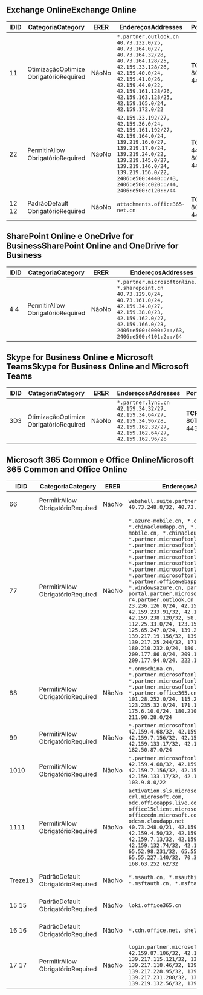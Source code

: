<!--THIS FILE IS AUTOMATICALLY GENERATED. MANUAL CHANGES WILL BE OVERWRITTEN.-->
<!--Please contact the Office 365 Endpoints team with any questions.-->
<!--China endpoints version 2020070800-->
<!--File generated 2020-08-07 14:00:34.4577-->

## <a name="exchange-online"></a><span data-ttu-id="fe575-101">Exchange Online</span><span class="sxs-lookup"><span data-stu-id="fe575-101">Exchange Online</span></span>

<span data-ttu-id="fe575-102">ID</span><span class="sxs-lookup"><span data-stu-id="fe575-102">ID</span></span> | <span data-ttu-id="fe575-103">Categoria</span><span class="sxs-lookup"><span data-stu-id="fe575-103">Category</span></span> | <span data-ttu-id="fe575-104">ER</span><span class="sxs-lookup"><span data-stu-id="fe575-104">ER</span></span> | <span data-ttu-id="fe575-105">Endereços</span><span class="sxs-lookup"><span data-stu-id="fe575-105">Addresses</span></span> | <span data-ttu-id="fe575-106">Portas</span><span class="sxs-lookup"><span data-stu-id="fe575-106">Ports</span></span>
-- | -------------------- | -- | ---------------------------------------------------------------------------------------------------------------------------------------------------------------------------------------------------------------------------------------------- | ------------------------
<span data-ttu-id="fe575-107">1</span><span class="sxs-lookup"><span data-stu-id="fe575-107">1</span></span> | <span data-ttu-id="fe575-108">Otimização</span><span class="sxs-lookup"><span data-stu-id="fe575-108">Optimize</span></span><BR><span data-ttu-id="fe575-109">Obrigatório</span><span class="sxs-lookup"><span data-stu-id="fe575-109">Required</span></span> | <span data-ttu-id="fe575-110">Não</span><span class="sxs-lookup"><span data-stu-id="fe575-110">No</span></span> | `*.partner.outlook.cn`<BR>`40.73.132.0/25, 40.73.164.0/27, 40.73.164.32/28, 40.73.164.128/25, 42.159.33.128/26, 42.159.40.0/24, 42.159.41.0/26, 42.159.44.0/22, 42.159.161.128/26, 42.159.163.128/25, 42.159.165.0/24, 42.159.172.0/22` | <span data-ttu-id="fe575-111">**TCP:** 443, 80</span><span class="sxs-lookup"><span data-stu-id="fe575-111">**TCP:** 443, 80</span></span>
<span data-ttu-id="fe575-112">2</span><span class="sxs-lookup"><span data-stu-id="fe575-112">2</span></span> | <span data-ttu-id="fe575-113">Permitir</span><span class="sxs-lookup"><span data-stu-id="fe575-113">Allow</span></span><BR><span data-ttu-id="fe575-114">Obrigatório</span><span class="sxs-lookup"><span data-stu-id="fe575-114">Required</span></span> | <span data-ttu-id="fe575-115">Não</span><span class="sxs-lookup"><span data-stu-id="fe575-115">No</span></span> | `42.159.33.192/27, 42.159.36.0/24, 42.159.161.192/27, 42.159.164.0/24, 139.219.16.0/27, 139.219.17.0/24, 139.219.24.0/22, 139.219.145.0/27, 139.219.146.0/24, 139.219.156.0/22, 2406:e500:4440::/43, 2406:e500:c020::/44, 2406:e500:c120::/44` | <span data-ttu-id="fe575-116">**TCP:** 25, 443, 53, 80</span><span class="sxs-lookup"><span data-stu-id="fe575-116">**TCP:** 25, 443, 53, 80</span></span>
<span data-ttu-id="fe575-117">12 </span><span class="sxs-lookup"><span data-stu-id="fe575-117">12</span></span> | <span data-ttu-id="fe575-118">Padrão</span><span class="sxs-lookup"><span data-stu-id="fe575-118">Default</span></span><BR><span data-ttu-id="fe575-119">Obrigatório</span><span class="sxs-lookup"><span data-stu-id="fe575-119">Required</span></span> | <span data-ttu-id="fe575-120">Não</span><span class="sxs-lookup"><span data-stu-id="fe575-120">No</span></span> | `attachments.office365-net.cn` | <span data-ttu-id="fe575-121">**TCP:** 443, 80</span><span class="sxs-lookup"><span data-stu-id="fe575-121">**TCP:** 443, 80</span></span>

## <a name="sharepoint-online-and-onedrive-for-business"></a><span data-ttu-id="fe575-122">SharePoint Online e OneDrive for Business</span><span class="sxs-lookup"><span data-stu-id="fe575-122">SharePoint Online and OneDrive for Business</span></span>

<span data-ttu-id="fe575-123">ID</span><span class="sxs-lookup"><span data-stu-id="fe575-123">ID</span></span> | <span data-ttu-id="fe575-124">Categoria</span><span class="sxs-lookup"><span data-stu-id="fe575-124">Category</span></span> | <span data-ttu-id="fe575-125">ER</span><span class="sxs-lookup"><span data-stu-id="fe575-125">ER</span></span> | <span data-ttu-id="fe575-126">Endereços</span><span class="sxs-lookup"><span data-stu-id="fe575-126">Addresses</span></span> | <span data-ttu-id="fe575-127">Portas</span><span class="sxs-lookup"><span data-stu-id="fe575-127">Ports</span></span>
-- | ----------------- | -- | --------------------------------------------------------------------------------------------------------------------------------------------------------------------------------------------------- | ----------------
<span data-ttu-id="fe575-128">4 </span><span class="sxs-lookup"><span data-stu-id="fe575-128">4</span></span> | <span data-ttu-id="fe575-129">Permitir</span><span class="sxs-lookup"><span data-stu-id="fe575-129">Allow</span></span><BR><span data-ttu-id="fe575-130">Obrigatório</span><span class="sxs-lookup"><span data-stu-id="fe575-130">Required</span></span> | <span data-ttu-id="fe575-131">Não</span><span class="sxs-lookup"><span data-stu-id="fe575-131">No</span></span> | `*.partner.microsoftonline.cn, *.sharepoint.cn`<BR>`40.73.129.0/24, 40.73.161.0/24, 42.159.34.0/27, 42.159.38.0/23, 42.159.162.0/27, 42.159.166.0/23, 2406:e500:4000:2::/63, 2406:e500:4101:2::/64` | <span data-ttu-id="fe575-132">**TCP:** 443, 80</span><span class="sxs-lookup"><span data-stu-id="fe575-132">**TCP:** 443, 80</span></span>

## <a name="skype-for-business-online-and-microsoft-teams"></a><span data-ttu-id="fe575-133">Skype for Business Online e Microsoft Teams</span><span class="sxs-lookup"><span data-stu-id="fe575-133">Skype for Business Online and Microsoft Teams</span></span>

<span data-ttu-id="fe575-134">ID</span><span class="sxs-lookup"><span data-stu-id="fe575-134">ID</span></span> | <span data-ttu-id="fe575-135">Categoria</span><span class="sxs-lookup"><span data-stu-id="fe575-135">Category</span></span> | <span data-ttu-id="fe575-136">ER</span><span class="sxs-lookup"><span data-stu-id="fe575-136">ER</span></span> | <span data-ttu-id="fe575-137">Endereços</span><span class="sxs-lookup"><span data-stu-id="fe575-137">Addresses</span></span> | <span data-ttu-id="fe575-138">Portas</span><span class="sxs-lookup"><span data-stu-id="fe575-138">Ports</span></span>
-- | -------------------- | -- | -------------------------------------------------------------------------------------------------------------------------------- | ----------------
<span data-ttu-id="fe575-139">3D</span><span class="sxs-lookup"><span data-stu-id="fe575-139">3</span></span> | <span data-ttu-id="fe575-140">Otimização</span><span class="sxs-lookup"><span data-stu-id="fe575-140">Optimize</span></span><BR><span data-ttu-id="fe575-141">Obrigatório</span><span class="sxs-lookup"><span data-stu-id="fe575-141">Required</span></span> | <span data-ttu-id="fe575-142">Não</span><span class="sxs-lookup"><span data-stu-id="fe575-142">No</span></span> | `*.partner.lync.cn`<BR>`42.159.34.32/27, 42.159.34.64/27, 42.159.34.96/28, 42.159.162.32/27, 42.159.162.64/27, 42.159.162.96/28` | <span data-ttu-id="fe575-143">**TCP:** 443, 80</span><span class="sxs-lookup"><span data-stu-id="fe575-143">**TCP:** 443, 80</span></span>

## <a name="microsoft-365-common-and-office-online"></a><span data-ttu-id="fe575-144">Microsoft 365 Common e Office Online</span><span class="sxs-lookup"><span data-stu-id="fe575-144">Microsoft 365 Common and Office Online</span></span>

<span data-ttu-id="fe575-145">ID</span><span class="sxs-lookup"><span data-stu-id="fe575-145">ID</span></span> | <span data-ttu-id="fe575-146">Categoria</span><span class="sxs-lookup"><span data-stu-id="fe575-146">Category</span></span> | <span data-ttu-id="fe575-147">ER</span><span class="sxs-lookup"><span data-stu-id="fe575-147">ER</span></span> | <span data-ttu-id="fe575-148">Endereços</span><span class="sxs-lookup"><span data-stu-id="fe575-148">Addresses</span></span> | <span data-ttu-id="fe575-149">Portas</span><span class="sxs-lookup"><span data-stu-id="fe575-149">Ports</span></span>
-- | ------------------- | -- | ---------------------------------------------------------------------------------------------------------------------------------------------------------------------------------------------------------------------------------------------------------------------------------------------------------------------------------------------------------------------------------------------------------------------------------------------------------------------------------------------------------------------------------------------------------------------------------------------------------------------------------------------------------------------------------------------------------------------------------------------------------------------------------------------------------------------------------------------------------------------------- | ----------------
<span data-ttu-id="fe575-150">6</span><span class="sxs-lookup"><span data-stu-id="fe575-150">6</span></span> | <span data-ttu-id="fe575-151">Permitir</span><span class="sxs-lookup"><span data-stu-id="fe575-151">Allow</span></span><BR><span data-ttu-id="fe575-152">Obrigatório</span><span class="sxs-lookup"><span data-stu-id="fe575-152">Required</span></span> | <span data-ttu-id="fe575-153">Não</span><span class="sxs-lookup"><span data-stu-id="fe575-153">No</span></span> | `webshell.suite.partner.microsoftonline.cn`<BR>`40.73.248.8/32, 40.73.252.10/32` | <span data-ttu-id="fe575-154">**TCP:** 443, 80</span><span class="sxs-lookup"><span data-stu-id="fe575-154">**TCP:** 443, 80</span></span>
<span data-ttu-id="fe575-155">7</span><span class="sxs-lookup"><span data-stu-id="fe575-155">7</span></span> | <span data-ttu-id="fe575-156">Permitir</span><span class="sxs-lookup"><span data-stu-id="fe575-156">Allow</span></span><BR><span data-ttu-id="fe575-157">Obrigatório</span><span class="sxs-lookup"><span data-stu-id="fe575-157">Required</span></span> | <span data-ttu-id="fe575-158">Não</span><span class="sxs-lookup"><span data-stu-id="fe575-158">No</span></span> | `*.azure-mobile.cn, *.chinacloudapi.cn, *.chinacloudapp.cn, *.chinacloud-mobile.cn, *.chinacloudsites.cn, *.partner.microsoftonline-m.cn, *.partner.microsoftonline-m.net.cn, *.partner.microsoftonline-m-i.cn, *.partner.microsoftonline-m-i.net.cn, *.partner.microsoftonline-p.net.cn, *.partner.microsoftonline-p-i.cn, *.partner.microsoftonline-p-i.net.cn, *.partner.officewebapps.cn, *.windowsazure.cn, partner.outlook.cn, portal.partner.microsoftonline.cdnsvc.com, r4.partner.outlook.cn`<BR>`23.236.126.0/24, 42.159.224.122/32, 42.159.233.91/32, 42.159.237.146/32, 42.159.238.120/32, 58.68.168.0/24, 112.25.33.0/24, 123.150.49.0/24, 125.65.247.0/24, 139.217.17.219/32, 139.217.19.156/32, 139.217.21.3/32, 139.217.25.244/32, 171.107.84.0/24, 180.210.232.0/24, 180.210.234.0/24, 209.177.86.0/24, 209.177.90.0/24, 209.177.94.0/24, 222.161.226.0/24` | <span data-ttu-id="fe575-159">**TCP:** 443, 80</span><span class="sxs-lookup"><span data-stu-id="fe575-159">**TCP:** 443, 80</span></span>
<span data-ttu-id="fe575-160">8</span><span class="sxs-lookup"><span data-stu-id="fe575-160">8</span></span> | <span data-ttu-id="fe575-161">Permitir</span><span class="sxs-lookup"><span data-stu-id="fe575-161">Allow</span></span><BR><span data-ttu-id="fe575-162">Obrigatório</span><span class="sxs-lookup"><span data-stu-id="fe575-162">Required</span></span> | <span data-ttu-id="fe575-163">Não</span><span class="sxs-lookup"><span data-stu-id="fe575-163">No</span></span> | `*.onmschina.cn, *.partner.microsoftonline.net.cn, *.partner.microsoftonline-i.cn, *.partner.microsoftonline-i.net.cn, *.partner.office365.cn`<BR>`101.28.252.0/24, 115.231.150.0/24, 123.235.32.0/24, 171.111.154.0/24, 175.6.10.0/24, 180.210.229.0/24, 211.90.28.0/24` | <span data-ttu-id="fe575-164">**TCP:** 443, 80</span><span class="sxs-lookup"><span data-stu-id="fe575-164">**TCP:** 443, 80</span></span>
<span data-ttu-id="fe575-165">9</span><span class="sxs-lookup"><span data-stu-id="fe575-165">9</span></span> | <span data-ttu-id="fe575-166">Permitir</span><span class="sxs-lookup"><span data-stu-id="fe575-166">Allow</span></span><BR><span data-ttu-id="fe575-167">Obrigatório</span><span class="sxs-lookup"><span data-stu-id="fe575-167">Required</span></span> | <span data-ttu-id="fe575-168">Não</span><span class="sxs-lookup"><span data-stu-id="fe575-168">No</span></span> | `*.partner.microsoftonline-p.cn`<BR>`42.159.4.68/32, 42.159.4.200/32, 42.159.7.156/32, 42.159.132.138/32, 42.159.133.17/32, 42.159.135.78/32, 182.50.87.0/24` | <span data-ttu-id="fe575-169">**TCP:** 443, 80</span><span class="sxs-lookup"><span data-stu-id="fe575-169">**TCP:** 443, 80</span></span>
<span data-ttu-id="fe575-170">10</span><span class="sxs-lookup"><span data-stu-id="fe575-170">10</span></span> | <span data-ttu-id="fe575-171">Permitir</span><span class="sxs-lookup"><span data-stu-id="fe575-171">Allow</span></span><BR><span data-ttu-id="fe575-172">Obrigatório</span><span class="sxs-lookup"><span data-stu-id="fe575-172">Required</span></span> | <span data-ttu-id="fe575-173">Não</span><span class="sxs-lookup"><span data-stu-id="fe575-173">No</span></span> | `*.partner.microsoftonline.cn`<BR>`42.159.4.68/32, 42.159.4.200/32, 42.159.7.156/32, 42.159.132.138/32, 42.159.133.17/32, 42.159.135.78/32, 103.9.8.0/22` | <span data-ttu-id="fe575-174">**TCP:** 443, 80</span><span class="sxs-lookup"><span data-stu-id="fe575-174">**TCP:** 443, 80</span></span>
<span data-ttu-id="fe575-175">11</span><span class="sxs-lookup"><span data-stu-id="fe575-175">11</span></span> | <span data-ttu-id="fe575-176">Permitir</span><span class="sxs-lookup"><span data-stu-id="fe575-176">Allow</span></span><BR><span data-ttu-id="fe575-177">Obrigatório</span><span class="sxs-lookup"><span data-stu-id="fe575-177">Required</span></span> | <span data-ttu-id="fe575-178">Não</span><span class="sxs-lookup"><span data-stu-id="fe575-178">No</span></span> | `activation.sls.microsoft.com, crl.microsoft.com, odc.officeapps.live.com, office15client.microsoft.com, officecdn.microsoft.com, osiprod-scus01-odcsm.cloudapp.net`<BR>`40.73.248.0/21, 42.159.4.45/32, 42.159.4.50/32, 42.159.4.225/32, 42.159.7.13/32, 42.159.132.73/32, 42.159.132.74/32, 42.159.132.75/32, 65.52.98.231/32, 65.55.69.140/32, 65.55.227.140/32, 70.37.81.47/32, 168.63.252.62/32` | <span data-ttu-id="fe575-179">**TCP:** 443, 80</span><span class="sxs-lookup"><span data-stu-id="fe575-179">**TCP:** 443, 80</span></span>
<span data-ttu-id="fe575-180">Treze</span><span class="sxs-lookup"><span data-stu-id="fe575-180">13</span></span> | <span data-ttu-id="fe575-181">Padrão</span><span class="sxs-lookup"><span data-stu-id="fe575-181">Default</span></span><BR><span data-ttu-id="fe575-182">Obrigatório</span><span class="sxs-lookup"><span data-stu-id="fe575-182">Required</span></span> | <span data-ttu-id="fe575-183">Não</span><span class="sxs-lookup"><span data-stu-id="fe575-183">No</span></span> | `*.msauth.cn, *.msauthimages.cn, *.msftauth.cn, *.msftauthimages.cn` | <span data-ttu-id="fe575-184">**TCP:** 443, 80</span><span class="sxs-lookup"><span data-stu-id="fe575-184">**TCP:** 443, 80</span></span>
<span data-ttu-id="fe575-185">15 </span><span class="sxs-lookup"><span data-stu-id="fe575-185">15</span></span> | <span data-ttu-id="fe575-186">Padrão</span><span class="sxs-lookup"><span data-stu-id="fe575-186">Default</span></span><BR><span data-ttu-id="fe575-187">Obrigatório</span><span class="sxs-lookup"><span data-stu-id="fe575-187">Required</span></span> | <span data-ttu-id="fe575-188">Não</span><span class="sxs-lookup"><span data-stu-id="fe575-188">No</span></span> | `loki.office365.cn` | <span data-ttu-id="fe575-189">**TCP:** 443</span><span class="sxs-lookup"><span data-stu-id="fe575-189">**TCP:** 443</span></span>
<span data-ttu-id="fe575-190">16 </span><span class="sxs-lookup"><span data-stu-id="fe575-190">16</span></span> | <span data-ttu-id="fe575-191">Padrão</span><span class="sxs-lookup"><span data-stu-id="fe575-191">Default</span></span><BR><span data-ttu-id="fe575-192">Obrigatório</span><span class="sxs-lookup"><span data-stu-id="fe575-192">Required</span></span> | <span data-ttu-id="fe575-193">Não</span><span class="sxs-lookup"><span data-stu-id="fe575-193">No</span></span> | `*.cdn.office.net, shellprod.msocdn.com` | <span data-ttu-id="fe575-194">**TCP:** 443</span><span class="sxs-lookup"><span data-stu-id="fe575-194">**TCP:** 443</span></span>
<span data-ttu-id="fe575-195">17 </span><span class="sxs-lookup"><span data-stu-id="fe575-195">17</span></span> | <span data-ttu-id="fe575-196">Permitir</span><span class="sxs-lookup"><span data-stu-id="fe575-196">Allow</span></span><BR><span data-ttu-id="fe575-197">Obrigatório</span><span class="sxs-lookup"><span data-stu-id="fe575-197">Required</span></span> | <span data-ttu-id="fe575-198">Não</span><span class="sxs-lookup"><span data-stu-id="fe575-198">No</span></span> | `login.partner.microsoftonline.cn`<BR>`42.159.87.106/32, 42.159.92.96/32, 139.217.115.121/32, 139.217.118.25/32, 139.217.118.46/32, 139.217.118.54/32, 139.217.228.95/32, 139.217.231.198/32, 139.217.231.208/32, 139.217.231.219/32, 139.219.132.56/32, 139.219.133.182/32` | <span data-ttu-id="fe575-199">**TCP:** 443, 80</span><span class="sxs-lookup"><span data-stu-id="fe575-199">**TCP:** 443, 80</span></span>
